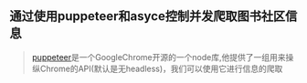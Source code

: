 ## 通过使用puppeteer和asyce控制并发爬取图书社区信息

> [puppeteer](https://github.com/GoogleChrome/puppeteer)是一个GoogleChrome开源的一个node库,他提供了一组用来操纵Chrome的API(默认是无headless)，我们可以使用它进行信息的爬取

